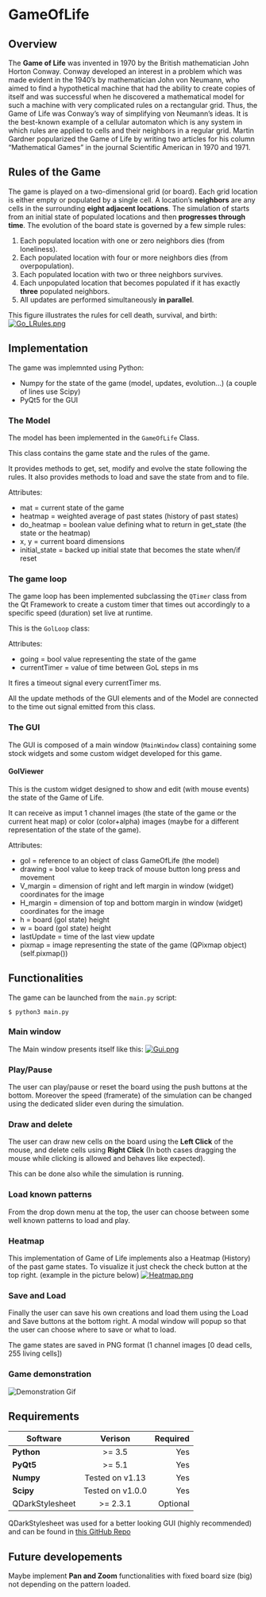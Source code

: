 # GameOfLife
## Overview
The **Game of Life** was invented in 1970 by the British mathematician John Horton Conway. Conway developed an interest in a problem which was made evident in the 1940’s by mathematician John von Neumann, who aimed to find a hypothetical machine that had the ability to create copies of itself and was successful when he discovered a mathematical model for such a machine with very complicated rules on a rectangular grid. Thus, the Game of Life was Conway’s way of simplifying von Neumann’s ideas. It is the best-known example of a cellular automaton which is any system in which rules are applied to cells and their neighbors in a regular grid. Martin Gardner popularized the Game of Life by writing two articles for his column “Mathematical Games” in the journal Scientific American in 1970 and 1971.

## Rules of the Game
The game is played on a two-dimensional grid (or board). Each grid location is either empty or populated by a single cell. A location’s **neighbors** are any cells in the surrounding **eight adjacent locations**. The simulation of starts from an initial state of populated locations and then **progresses through time**. The evolution of the board state is governed by a few simple rules:
1. Each populated location with one or zero neighbors dies (from loneliness).
2. Each populated location with four or more neighbors dies (from overpopulation).
3. Each populated location with two or three neighbors survives.
4. Each unpopulated location that becomes populated if it has exactly **three** populated neighbors. 
5. All updates are performed simultaneously **in parallel**.

This figure illustrates the rules for cell death, survival, and birth:
[![Go_LRules.png](https://s2.postimg.org/3vwxjhzp5/Go_LRules.png)](https://postimg.org/image/ra4wvfhmd/)

## Implementation
The game was implemnted using Python:
  - Numpy for the state of the game (model, updates, evolution...) (a couple of lines use Scipy)
  - PyQt5 for the GUI
 
### The Model
The model has been implemented in the `GameOfLife` Class.

This class contains the game state and the rules of the game.

It provides methods to get, set, modify and evolve the state following the rules.
It also provides methods to load and save the state from and to file.

Attributes:
- mat = current state of the game
- heatmap = weighted average of past states (history of past states)
- do_heatmap = boolean value defining what to return in get_state (the state or the heatmap)
- x, y = current board dimensions
- initial_state = backed up initial state that becomes the state when/if reset

### The game loop
The game loop has been implemented subclassing the `QTimer` class from the Qt Framework to create a custom timer that times out accordingly to a specific speed (duration) set live at runtime.

This is the `GolLoop` class:

Attributes:
- going = bool value representing the state of the game
- currentTimer = value of time between GoL steps in ms

It fires a timeout signal every currentTimer ms.

All the update methods of the GUI elements and of the Model are connected to the time out signal emitted from this class.

### The GUI
The GUI is composed of a main window (`MainWindow` class) containing some stock widgets and some custom widget developed for this game.

#### GolViewer
This is the custom widget designed to show and edit (with mouse events) the state of the Game of Life.

It can receive as imput 1 channel images (the state of the game or the current heat map) or color (color+alpha) images (maybe for a different representation of the state of the game).

Attributes:
- gol = reference to an object of class GameOfLife (the model)
- drawing = bool value to keep track of mouse button long press and movement
- V_margin = dimension of right and left margin in window (widget) coordinates for the image
- H_margin = dimension of top and bottom margin in window (widget) coordinates for the image
- h = board (gol state) height
- w = board (gol state) height
- lastUpdate = time of the last view update
- pixmap = image representing the state of the game (QPixmap object) (self.pixmap())

## Functionalities
The game can be launched from the `main.py` script:
```
$ python3 main.py
```
### Main window
The Main window presents itself like this:
[![Gui.png](https://s2.postimg.org/6c3cauu89/Gui.png)](https://postimg.org/image/8tf3i4e4l/)

### Play/Pause
The user can play/pause or reset the board using the push buttons at the bottom.
Moreover the speed (framerate) of the simulation can be changed using the dedicated slider even during the simulation.

### Draw and delete
The user can draw new cells on the board using the **Left Click** of the mouse, and delete cells using **Right Click** (In both cases dragging the mouse while clicking is allowed and behaves like expected).

This can be done also while the simulation is running.

### Load known patterns
From the drop down menu at the top, the user can choose between some well known patterns to load and play.

### Heatmap
This implementation of Game of Life implements also a Heatmap (History) of the past game states. To visualize it just check the check button at the top right. (example in the picture below)
[![Heatmap.png](https://s2.postimg.org/idyq50b6h/Heatmap.png)](https://postimg.org/image/bni8vko0l/)

### Save and Load
Finally the user can save his own creations and load them using the Load and Save buttons at the bottom right.
A modal window will popup so that the user can choose where to save or what to load.

The game states are saved in PNG format (1 channel images \[0 dead cells, 255 living cells\])

### Game demonstration

<img src="https://s1.gifyu.com/images/demonstration.gif" alt="Demonstration Gif" data-load="full">

## Requirements
| Software       | Verison        | Required |
| -------------- |:--------------:| --------:|
| **Python**     |     >= 3.5     |    Yes   |
| **PyQt5**      |     >= 5.1     |    Yes   |
| **Numpy**      |Tested on v1.13 |    Yes   |
| **Scipy**      |Tested on v1.0.0|    Yes   |
| QDarkStylesheet|    >= 2.3.1    | Optional |

QDarkStylesheet was used for a better looking GUI (highly recommended) and can be found in [this GitHub Repo](https://github.com/ColinDuquesnoy/QDarkStyleSheet)

## Future developements
Maybe implement **Pan and Zoom** functionalities with fixed board size (big) not depending on the pattern loaded.
